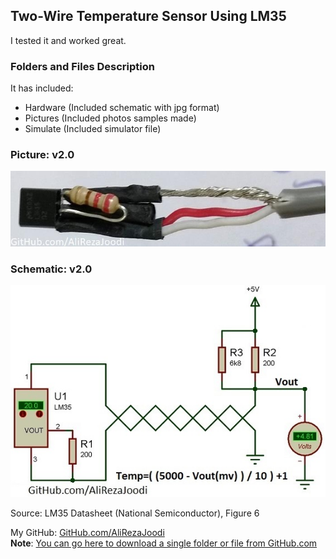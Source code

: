 ## Two-Wire Temperature Sensor Using LM35
I tested it and worked great.

### Folders and Files Description
It has included:
- Hardware (Included schematic with jpg format)
- Pictures (Included photos samples made)
- Simulate (Included simulator file)

### Picture: v2.0
![](Pictures/v2.0.jpg)

### Schematic: v2.0
![](Simulate/v2.0.jpg)

Source: LM35 Datasheet (National Semiconductor), Figure 6

My GitHub: [GitHub.com/AliRezaJoodi](https://github.com/AliRezaJoodi)  
**Note**: [You can go here to download a single folder or file from GitHub.com](https://minhaskamal.github.io/DownGit/#/home)
